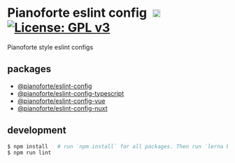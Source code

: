 <h1>
    Pianoforte eslint config
    <a target="_blank" rel="noopener noreferrer" href="https://github.com/team-pianoforte/eslint-config/workflows/test/badge.svg"><img src="https://github.com/team-pianoforte/eslint-config/workflows/test/badge.svg" alt="" style="max-width:100%;"></a>
    <a href="https://badge.fury.io/js/%40pianoforte%2Feslint-config"><img src="https://badge.fury.io/js/%40pianoforte%2Feslint-config.svg" alt="npm version" height="18"></a>
    <a href="https://www.gnu.org/licenses/gpl-3.0"><img src="https://img.shields.io/badge/License-GPLv3-blue.svg" alt="License: GPL v3"></a>
</h1>

Pianoforte style eslint configs

## packages

- [@pianoforte/eslint-config](./packages/eslint-config)
- [@pianoforte/eslint-config-typescript](./packages/eslint-config-typescript)
- [@pianoforte/eslint-config-vue](./packages/eslint-config-vue)
- [@pianoforte/eslint-config-nuxt](./packages/eslint-config-nuxt)

## development

```sh
$ npm install   # run `npm install` for all packages. Then run `lerna bootrap`.
$ npm run lint
```
